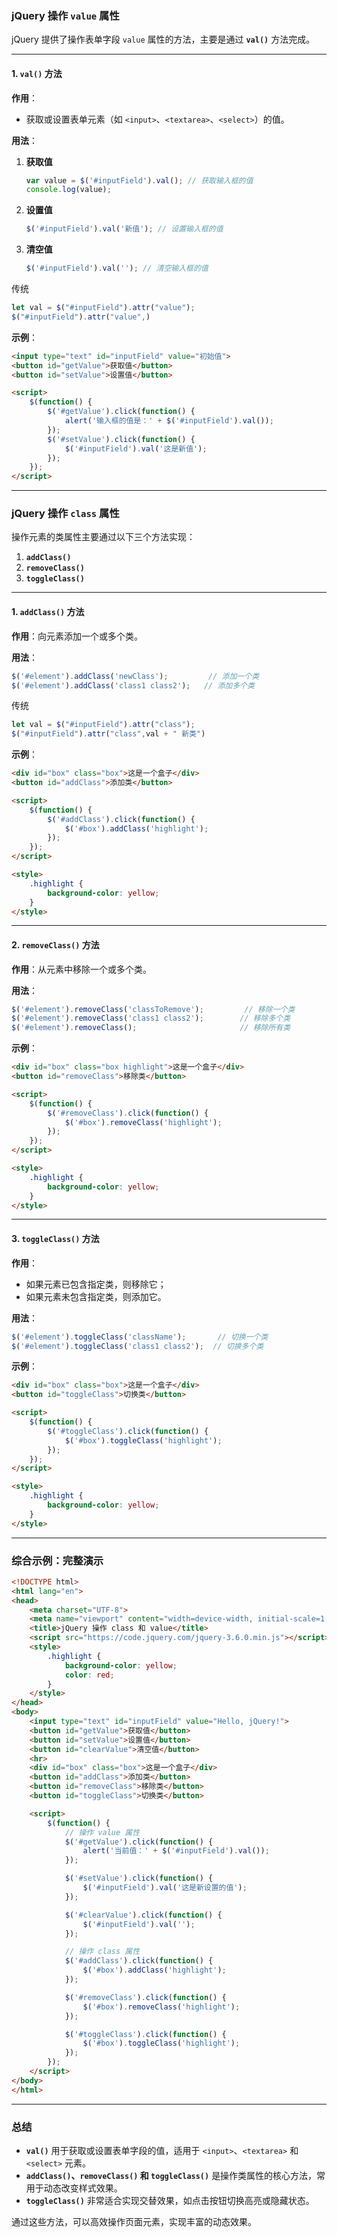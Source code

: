 ### **jQuery 操作 `value` 属性**

jQuery 提供了操作表单字段 `value` 属性的方法，主要是通过 **`val()`** 方法完成。

---

#### **1. `val()` 方法**

**作用**：

- 获取或设置表单元素（如 `<input>`、`<textarea>`、`<select>`）的值。

**用法**：

1. **获取值**
    
    ```javascript
    var value = $('#inputField').val(); // 获取输入框的值
    console.log(value);
    ```
    
2. **设置值**
    
    ```javascript
    $('#inputField').val('新值'); // 设置输入框的值
    ```
    
3. **清空值**
    
    ```javascript
    $('#inputField').val(''); // 清空输入框的值
    ```

传统
```js
let val = $("#inputField").attr("value");
$("#inputField").attr("value",)
```

**示例**：

```html
<input type="text" id="inputField" value="初始值">
<button id="getValue">获取值</button>
<button id="setValue">设置值</button>

<script>
    $(function() {
        $('#getValue').click(function() {
            alert('输入框的值是：' + $('#inputField').val());
        });
        $('#setValue').click(function() {
            $('#inputField').val('这是新值');
        });
    });
</script>
```

---

### **jQuery 操作 `class` 属性**

操作元素的类属性主要通过以下三个方法实现：

1. **`addClass()`**
2. **`removeClass()`**
3. **`toggleClass()`**

---

#### **1. `addClass()` 方法**

**作用**：向元素添加一个或多个类。

**用法**：

```javascript
$('#element').addClass('newClass');         // 添加一个类
$('#element').addClass('class1 class2');   // 添加多个类
```

传统
```js
let val = $("#inputField").attr("class");
$("#inputField").attr("class",val + " 新类")
```

**示例**：

```html
<div id="box" class="box">这是一个盒子</div>
<button id="addClass">添加类</button>

<script>
    $(function() {
        $('#addClass').click(function() {
            $('#box').addClass('highlight');
        });
    });
</script>

<style>
    .highlight {
        background-color: yellow;
    }
</style>
```

---

#### **2. `removeClass()` 方法**

**作用**：从元素中移除一个或多个类。

**用法**：

```javascript
$('#element').removeClass('classToRemove');         // 移除一个类
$('#element').removeClass('class1 class2');        // 移除多个类
$('#element').removeClass();                       // 移除所有类
```

**示例**：

```html
<div id="box" class="box highlight">这是一个盒子</div>
<button id="removeClass">移除类</button>

<script>
    $(function() {
        $('#removeClass').click(function() {
            $('#box').removeClass('highlight');
        });
    });
</script>

<style>
    .highlight {
        background-color: yellow;
    }
</style>
```

---

#### **3. `toggleClass()` 方法**

**作用**：

- 如果元素已包含指定类，则移除它；
- 如果元素未包含指定类，则添加它。

**用法**：

```javascript
$('#element').toggleClass('className');       // 切换一个类
$('#element').toggleClass('class1 class2');  // 切换多个类
```

**示例**：

```html
<div id="box" class="box">这是一个盒子</div>
<button id="toggleClass">切换类</button>

<script>
    $(function() {
        $('#toggleClass').click(function() {
            $('#box').toggleClass('highlight');
        });
    });
</script>

<style>
    .highlight {
        background-color: yellow;
    }
</style>
```

---

### **综合示例：完整演示**

```html
<!DOCTYPE html>
<html lang="en">
<head>
    <meta charset="UTF-8">
    <meta name="viewport" content="width=device-width, initial-scale=1.0">
    <title>jQuery 操作 class 和 value</title>
    <script src="https://code.jquery.com/jquery-3.6.0.min.js"></script>
    <style>
        .highlight {
            background-color: yellow;
            color: red;
        }
    </style>
</head>
<body>
    <input type="text" id="inputField" value="Hello, jQuery!">
    <button id="getValue">获取值</button>
    <button id="setValue">设置值</button>
    <button id="clearValue">清空值</button>
    <hr>
    <div id="box" class="box">这是一个盒子</div>
    <button id="addClass">添加类</button>
    <button id="removeClass">移除类</button>
    <button id="toggleClass">切换类</button>

    <script>
        $(function() {
            // 操作 value 属性
            $('#getValue').click(function() {
                alert('当前值：' + $('#inputField').val());
            });

            $('#setValue').click(function() {
                $('#inputField').val('这是新设置的值');
            });

            $('#clearValue').click(function() {
                $('#inputField').val('');
            });

            // 操作 class 属性
            $('#addClass').click(function() {
                $('#box').addClass('highlight');
            });

            $('#removeClass').click(function() {
                $('#box').removeClass('highlight');
            });

            $('#toggleClass').click(function() {
                $('#box').toggleClass('highlight');
            });
        });
    </script>
</body>
</html>
```

---

### **总结**

- **`val()`** 用于获取或设置表单字段的值，适用于 `<input>`、`<textarea>` 和 `<select>` 元素。
- **`addClass()`、`removeClass()` 和 `toggleClass()`** 是操作类属性的核心方法，常用于动态改变样式效果。
- **`toggleClass()`** 非常适合实现交替效果，如点击按钮切换高亮或隐藏状态。

通过这些方法，可以高效操作页面元素，实现丰富的动态效果。